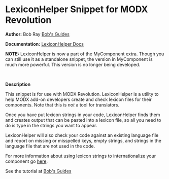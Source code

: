 LexiconHelper Snippet for MODX Revolution
==========================================

**Author:** Bob Ray [Bob's Guides](https://bobsguides.com)

**Documentation:** [LexiconHelper Docs](https://bobsguides.com/lexiconhelper-tutorial.html)


**NOTE:** LexiconHelper is now a part of the MyComponent extra. Though you can still use it as a standalone snippet, the version in MyComponent is much more powerful. This version is no longer being developed.

<br>

**Description**

This snippet is for use with MODX Revolution. LexiconHelper is a utility to help MODX add-on developers create and check lexicon files for their components. Note that this is *not* a tool for translators.

Once you have put lexicon strings in your code, LexiconHelper finds them and creates output that can be pasted into a lexicon file, so all you need to do is type in the strings you want to appear.

LexiconHelper will also check your code against an existing language file and report on missing or misspelled keys, empty strings, and strings in the language file that are not used in the code.

For more information about using lexicon strings to internationalize your component go [here](http://rtfm.modx.com/display/revolution20/Internationalization).



See the tutorial at [Bob's Guides](https://bobsguides.com/lexiconhelper-tutorial.html)
